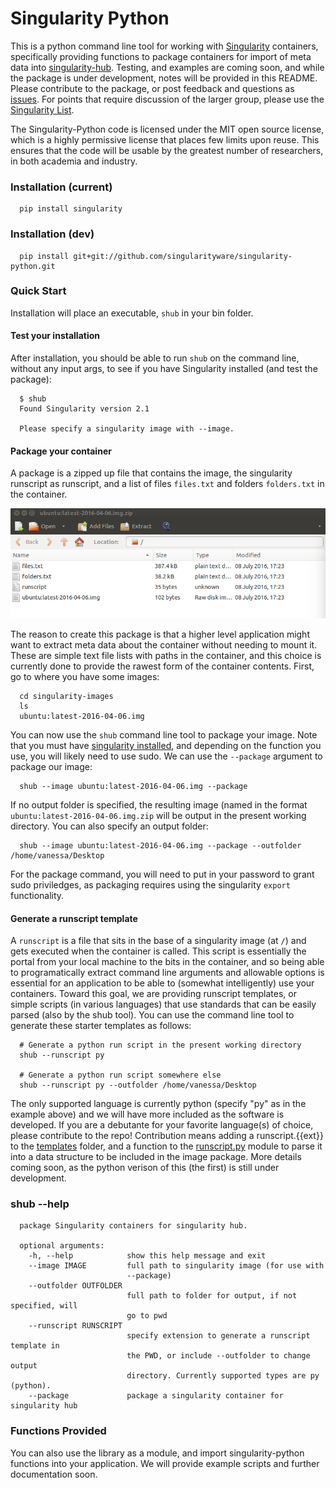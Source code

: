 # Singularity Python

This is a python command line tool for working with [Singularity](singularityware.github.io) containers, specifically providing functions to package containers for import of meta data into [singularity-hub](https://github.com/singularityware/singularity-hub). Testing, and examples are coming soon, and while the package is under development, notes will be provided in this README. Please contribute to the package, or post feedback and questions as [issues](https://github.com/singularityware/singularity-python). For points that require discussion of the larger group, please use the [Singularity List](https://groups.google.com/a/lbl.gov/forum/#!forum/singularity).

The Singularity-Python code is licensed under the MIT open source license, which is a highly permissive license that places few limits upon reuse. This ensures that the code will be usable by the greatest number of researchers, in both academia and industry. 


### Installation (current)

      pip install singularity


### Installation (dev)

      pip install git+git://github.com/singularityware/singularity-python.git


### Quick Start

Installation will place an executable, `shub` in your bin folder. 


#### Test your installation

After installation, you should be able to run `shub` on the command line, without any input args, to see if you have Singularity installed (and test the package):

      $ shub
      Found Singularity version 2.1

      Please specify a singularity image with --image.


#### Package your container

A package is a zipped up file that contains the image, the singularity runscript as runscript, and a list of files `files.txt` and folders `folders.txt` in the container. 

![img/singularity-package.png](img/singularity-package.png)

The reason to create this package is that a higher level application might want to extract meta data about the container without needing to mount it. These are simple text file lists with paths in the container, and this choice is currently done to provide the rawest form of the container contents. First, go to where you have some images:

      cd singularity-images
      ls
      ubuntu:latest-2016-04-06.img
      

You can now use the `shub` command line tool to package your image. Note that you must have [singularity installed](https://singularityware.github.io/#install), and depending on the function you use, you will likely need to use sudo. We can use the `--package` argument to package our image:

      shub --image ubuntu:latest-2016-04-06.img --package

If no output folder is specified, the resulting image (named in the format `ubuntu:latest-2016-04-06.img.zip` will be output in the present working directory. You can also specify an output folder:

      shub --image ubuntu:latest-2016-04-06.img --package --outfolder /home/vanessa/Desktop

For the package command, you will need to put in your password to grant sudo priviledges, as packaging requires using the singularity `export` functionality.


#### Generate a runscript template

A `runscript` is a file that sits in the base of a singularity image (at `/`) and gets executed when the container is called. This script is essentially the portal from your local machine to the bits in the container, and so being able to programatically extract command line arguments and allowable options is essential for an application to be able to (somewhat intelligently) use your containers. Toward this goal, we are providing runscript templates, or simple scripts (in various languages) that use standards that can be easily parsed (also by the shub tool). You can use the command line tool to generate these starter templates as follows:

      # Generate a python run script in the present working directory
      shub --runscript py

      # Generate a python run script somewhere else
      shub --runscript py --outfolder /home/vanessa/Desktop

The only supported language is currently python (specify "py" as in the example above) and we will have more included as the software is developed. If you are a debutante for your favorite language(s) of choice, please contribute to the repo! Contribution means adding a runscript.{{ext}} to the [templates](singularity/templates) folder, and a function to the [runscript.py](singularity/runscript.py) module to parse it into a data structure to be included in the image package. More details coming soon, as the python verison of this (the first) is still under development.


### shub --help

      package Singularity containers for singularity hub.

      optional arguments:
        -h, --help            show this help message and exit
        --image IMAGE         full path to singularity image (for use with
                              --package)
        --outfolder OUTFOLDER
                              full path to folder for output, if not specified, will
                              go to pwd
        --runscript RUNSCRIPT
                              specify extension to generate a runscript template in
                              the PWD, or include --outfolder to change output
                              directory. Currently supported types are py (python).
        --package             package a singularity container for singularity hub


### Functions Provided
You can also use the library as a module, and import singularity-python functions into your application.  We will provide example scripts and further documentation soon.
